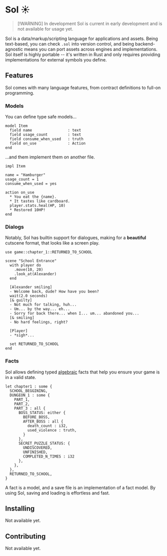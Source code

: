 # Sol ☀️

> [!WARNING] In development
> Sol is current in early development and is not available for usage yet.

Sol is a data/markup/scripting language for applications and assets. Being text-based, you can check `.sol` into version control, and being backend-agnostic means you can port assets across engines and implementations.
Sol itself is highly portable -- it's written in Rust and only requires providing implementations for external symbols you define.

## Features

Sol comes with many language features, from contract definitions to full-on programming.

### Models

You can define type safe models...
```sol
model Item
  field name                : text
  field usage_count         : text
  field consume_when_used   : truth
  field on_use              : Action
end
```
...and them implement them on another file.
```sol
impl Item

name = "Hamburger"
usage_count = 1
consume_when_used = yes

action on_use
  * You eat the {name}.
  * It tastes like cardboard.
  player.stats.heal(HP, 10)
  * Restored 10HP!
end
```

### Dialogs

Notably, Sol has builtin support for dialogues, making for a __beautiful__ cutscene format, that looks like a screen play.

```sol
use game::chapter_1::RETURNED_TO_SCHOOL

scene "School Entrance"
  with player do
    .move(10, 20)
    .look_at(Alexander)
  end

  [Alexander smiling]
  - Welcome back, dude? How have you been?
  wait(2.0 seconds)
  [& guilty]
  - Not much for talking, huh...
  - Um... by the way... eh...
  - Sorry for back there... when I... um... abandoned you...
  [& smiling]
  - No hard feelings, right?

  [Player]
  - *sigh*...

  set RETURNED_TO_SCHOOL
end
```

### Facts

Sol allows defining typed [algebraic](https://en.wikipedia.org/wiki/Algebraic_data_type) facts that help you ensure your game is in a valid state.

```sol
let chapter1 : some {
  SCHOOL_BEGGINING,
  DUNGEON_1 : some {
    PART_1,
    PART_2,
    PART_3 : all {
      BOSS_STATUS: either {
        BEFORE_BOSS,
        AFTER_BOSS : all {
          death_count : i32,
          used_violence : truth,
        }
      },
      SECRET_PUZZLE_STATUS: {
        UNDISCOVERED,
        UNFINISHED,
        COMPLETED_N_TIMES : i32
      },
    },
  },
  RETURNED_TO_SCHOOL,
}
```
A fact is a model, and a save file is an implementation of a fact model. By using Sol, saving and loading is effortless and fast.

## Installing

Not available yet.

## Contributing

Not available yet.
